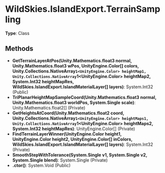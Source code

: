 ﻿# WildSkies.IslandExport.TerrainSampling

**Type**: Class

## Methods

- **GetTerrainLayerAtPos(Unity.Mathematics.float3 normal, Unity.Mathematics.float3 wPos, UnityEngine.Color[] colors, Unity.Collections.NativeArray`1<UnityEngine.Color> heightMap1, Unity.Collections.NativeArray`1<UnityEngine.Color> heightMap2, System.Int32 heightMapRes, WildSkies.IslandExport.IslandMaterialLayer[] layers)**: System.Int32 (Public)
- **TriPlanarHeightMapSampleCoord(Unity.Mathematics.float3 normal, Unity.Mathematics.float3 worldPos, System.Single scale)**: Unity.Mathematics.float2[] (Private)
- **GetHeightsAtCoord(Unity.Mathematics.float2 coord, Unity.Collections.NativeArray`1<UnityEngine.Color> heightMaps1, Unity.Collections.NativeArray`1<UnityEngine.Color> heightMaps2, System.Int32 heightMapRes)**: UnityEngine.Color[] (Private)
- **FindTerrainLayerWinner(UnityEngine.Color height1, UnityEngine.Color height2, UnityEngine.Color[] inColors, WildSkies.IslandExport.IslandMaterialLayer[] layers)**: System.Int32 (Private)
- **SmoothStepWithTolerance(System.Single v1, System.Single v2, System.Single blend)**: System.Single (Private)
- **.ctor()**: System.Void (Public)

